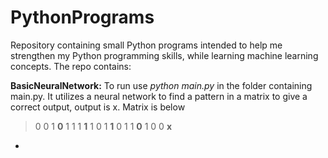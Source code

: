 # PythonPrograms
Repository containing small Python programs intended to help me strengthen my Python programming skills, while learning machine learning concepts. The repo contains:


**BasicNeuralNetwork:**
To run use 
*python main.py* 
in the folder containing main.py. It utilizes a neural network to find a pattern in a matrix to give a correct output, output is x. Matrix is below

>0	0	1			     **0**
>1	1	1			     **1**
>1	0	1			     **1**
>0	1	1			     **0**
>1	0	0			     **x**


-